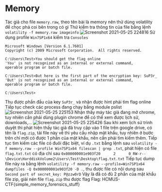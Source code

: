 # Memory
Tác giả cho file `memory.raw`, theo tên bài là memory nên thử dùng volatility để chọc phá coi bên trong có gì
Thử kiểm tra thông tin của file bằng lệnh `volatility -f memory.raw imageinfo`
![Screenshot 2021-05-25 224816](https://user-images.githubusercontent.com/41907864/119528353-50590280-bdab-11eb-8b9c-470b713f4e37.png)
Sử dụng profile `Win7SP1x64` kiểm tra `Consoles`
```
Microsoft Windows [Version 6.1.7601]                                            
Copyright (c) 2009 Microsoft Corporation.  All rights reserved.                 
                                                                                
C:\Users\Test>You should get the flag online                                    
'You' is not recognized as an internal or external command,                     
operable program or batch file.                                                 
                                                                                
C:\Users\Test>But here is the first part of the encryption key: SuP3r_          
'But' is not recognized as an internal or external command,                     
operable program or batch file.                                                 
                                                                                
C:\Users\Test>
```
Thu được phần đầu của key `SuP3r_` và nhận được hint phải tìm flag online
Tiếp tục check các process đang chạy bằng module pslist
![Screenshot 2021-05-25 225153](https://user-images.githubusercontent.com/41907864/119528926-d1b09500-bdab-11eb-929f-8deeaa3bdca9.png)
Nhận thấy máy tác giả đang mở chrome, tuy nhiên cần phải dùng plugin chrome để có thể xem được lịch sử, downloads,...
![Screenshot 2021-05-25 225426](https://user-images.githubusercontent.com/41907864/119529306-2e13b480-bdac-11eb-9fbf-039634cdfb6c.png)
Sau khi xem lịch sử trình duyệt thì phát hiện thấy tác giả đã truy cập vào 1 file trên google drive, có tên là `flag.zip`, tải file này về thì yêu cầu nhập mật khẩu, tuy nhiên ở bước trên chỉ mới có được 1 phần của mật khẩu, nên cần phải tìm kiếm thêm.
Tiếp tục tìm kiếm các file có đuôi đặc biệt, ví dụ `.txt` bằng lệnh sau `volatility -f memory.raw --profile Win7SP1x64 filescan | grep .txt`, phát hiện có file `flag.txt.txt` có địa chỉ sau `0x000000001e903f20      2      0 RW-r-- \Device\HarddiskVolume2\Users\Test\Desktop\flag.txt.txt`
Tiếp tục dump file này ra bằng lệnh `volatility -f memory.raw --profile=Win7SP1x64 dumpfiles -Q 0x000000001e903f20 -D .`, thu được file có nội dung sau `Second part of secret_key: P@zzw0rD`
Vậy là đã có đủ 2 phần của mật khẩu file zip, giải nén file `flag.zip` thu được flag
Flag: HCMUS-CTF{simple_memory_forensics_stuff}